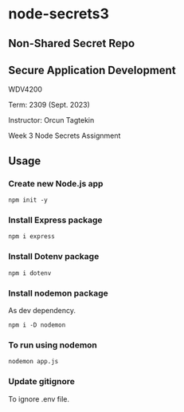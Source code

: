 # node-secrets3

## Non-Shared Secret Repo

## Secure Application Development

WDV4200

Term: 2309 (Sept. 2023)

Instructor: Orcun Tagtekin

Week 3 Node Secrets Assignment

## Usage

### Create new Node.js app

```
npm init -y
```

### Install Express package

```
npm i express
```

### Install Dotenv package

```
npm i dotenv
```

### Install nodemon package

As dev dependency.

```
npm i -D nodemon
```

### To run using nodemon

```
nodemon app.js
```

### Update gitignore

To ignore .env file.
